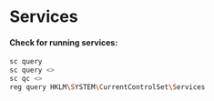 # Services

#### Check for running services:

```bash
sc query
sc query <>
sc qc <>
reg query HKLM\SYSTEM\CurrentControlSet\Services
```



